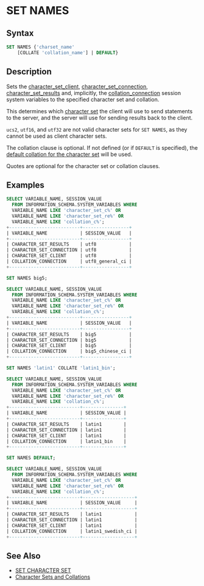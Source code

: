 # SET NAMES

## Syntax

```sql
SET NAMES {'charset_name'
    [COLLATE 'collation_name'] | DEFAULT}
```

## Description

Sets the [character_set_client](/kb/en/server-system-variables/#character_set_client), [character_set_connection](/kb/en/server-system-variables/#character_set_connection), [character_set_results](/kb/en/server-system-variables/#character_set_results) and, implicitly, the [collation_connection](/kb/en/server-system-variables/#collation_connection) session system variables to the specified character set and collation.

This determines which [character set](/columns-storage-engines-and-plugins/data-types/string-data-types/character-sets) the client will use to send statements to the server, and the server will use for sending results back to the client.

`ucs2`, `utf16`, and `utf32` are not valid character sets for `SET NAMES`, as they cannot be used as client character sets.

The collation clause is optional. If not defined (or if `DEFAULT` is specified), the [default collation for the character set](/columns-storage-engines-and-plugins/data-types/string-data-types/character-sets/supported-character-sets-and-collations) will be used.

Quotes are optional for the character set or collation clauses.

## Examples

```sql
SELECT VARIABLE_NAME, SESSION_VALUE 
  FROM INFORMATION_SCHEMA.SYSTEM_VARIABLES WHERE 
  VARIABLE_NAME LIKE 'character_set_c%' OR 
  VARIABLE_NAME LIKE 'character_set_re%' OR 
  VARIABLE_NAME LIKE 'collation_c%';
+--------------------------+-----------------+
| VARIABLE_NAME            | SESSION_VALUE   |
+--------------------------+-----------------+
| CHARACTER_SET_RESULTS    | utf8            |
| CHARACTER_SET_CONNECTION | utf8            |
| CHARACTER_SET_CLIENT     | utf8            |
| COLLATION_CONNECTION     | utf8_general_ci |
+--------------------------+-----------------+

SET NAMES big5;

SELECT VARIABLE_NAME, SESSION_VALUE 
  FROM INFORMATION_SCHEMA.SYSTEM_VARIABLES WHERE 
  VARIABLE_NAME LIKE 'character_set_c%' OR 
  VARIABLE_NAME LIKE 'character_set_re%' OR 
  VARIABLE_NAME LIKE 'collation_c%';
+--------------------------+-----------------+
| VARIABLE_NAME            | SESSION_VALUE   |
+--------------------------+-----------------+
| CHARACTER_SET_RESULTS    | big5            |
| CHARACTER_SET_CONNECTION | big5            |
| CHARACTER_SET_CLIENT     | big5            |
| COLLATION_CONNECTION     | big5_chinese_ci |
+--------------------------+-----------------+

SET NAMES 'latin1' COLLATE 'latin1_bin';

SELECT VARIABLE_NAME, SESSION_VALUE 
  FROM INFORMATION_SCHEMA.SYSTEM_VARIABLES WHERE 
  VARIABLE_NAME LIKE 'character_set_c%' OR 
  VARIABLE_NAME LIKE 'character_set_re%' OR 
  VARIABLE_NAME LIKE 'collation_c%';
+--------------------------+---------------+
| VARIABLE_NAME            | SESSION_VALUE |
+--------------------------+---------------+
| CHARACTER_SET_RESULTS    | latin1        |
| CHARACTER_SET_CONNECTION | latin1        |
| CHARACTER_SET_CLIENT     | latin1        |
| COLLATION_CONNECTION     | latin1_bin    |
+--------------------------+---------------+

SET NAMES DEFAULT;

SELECT VARIABLE_NAME, SESSION_VALUE 
  FROM INFORMATION_SCHEMA.SYSTEM_VARIABLES WHERE 
  VARIABLE_NAME LIKE 'character_set_c%' OR 
  VARIABLE_NAME LIKE 'character_set_re%' OR 
  VARIABLE_NAME LIKE 'collation_c%';
+--------------------------+-------------------+
| VARIABLE_NAME            | SESSION_VALUE     |
+--------------------------+-------------------+
| CHARACTER_SET_RESULTS    | latin1            |
| CHARACTER_SET_CONNECTION | latin1            |
| CHARACTER_SET_CLIENT     | latin1            |
| COLLATION_CONNECTION     | latin1_swedish_ci |
+--------------------------+-------------------+
```

## See Also

- [SET CHARACTER SET](/columns-storage-engines-and-plugins/data-types/string-data-types/character-sets/set-character-set)
- [Character Sets and Collations](/columns-storage-engines-and-plugins/data-types/string-data-types/character-sets)